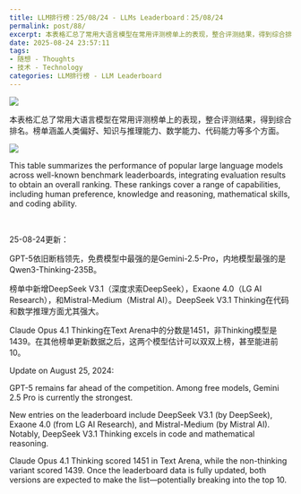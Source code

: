 ```yaml
---
title: LLM排行榜：25/08/24 - LLMs Leaderboard：25/08/24
permalink: post/88/
excerpt: 本表格汇总了常用大语言模型在常用评测榜单上的表现，整合评测结果，得到综合排名。榜单涵盖人类偏好、知识与推理能力、数学能力、代码能力等多个方面。<br> This table summarizes the performance of popular large language models across well-known benchmark leaderboards, integrating evaluation results to obtain an overall ranking. These rankings cover a range of capabilities, including human preference, knowledge and reasoning, mathematical skills, and coding ability.
date: 2025-08-24 23:57:11
tags: 
- 随想 - Thoughts
- 技术 - Technology
categories: LLM排行榜 - LLM Leaderboard
---
```


![](zh.png)

本表格汇总了常用大语言模型在常用评测榜单上的表现，整合评测结果，得到综合排名。榜单涵盖人类偏好、知识与推理能力、数学能力、代码能力等多个方面。

![](en.png)

This table summarizes the performance of popular large language models across well-known benchmark leaderboards, integrating evaluation results to obtain an overall ranking. These rankings cover a range of capabilities, including human preference, knowledge and reasoning, mathematical skills, and coding ability.

<br>

25-08-24更新：

GPT-5依旧断档领先，免费模型中最强的是Gemini-2.5-Pro，内地模型最强的是Qwen3-Thinking-235B。

榜单中新增DeepSeek V3.1（深度求索DeepSeek），Exaone 4.0（LG AI Research），和Mistral-Medium（Mistral AI）。DeepSeek V3.1 Thinking在代码和数学推理方面尤其强大。

Claude Opus 4.1 Thinking在Text Arena中的分数是1451，非Thinking模型是1439。在其他榜单更新数据之后，这两个模型估计可以双双上榜，甚至能进前10。

Update on August 25, 2024:

GPT-5 remains far ahead of the competition. Among free models, Gemini 2.5 Pro is currently the strongest.

New entries on the leaderboard include DeepSeek V3.1 (by DeepSeek), Exaone 4.0 (from LG AI Research), and Mistral-Medium (by Mistral AI). Notably, DeepSeek V3.1 Thinking excels in code and mathematical reasoning.

Claude Opus 4.1 Thinking scored 1451 in Text Arena, while the non-thinking variant scored 1439. Once the leaderboard data is fully updated, both versions are expected to make the list—potentially breaking into the top 10.